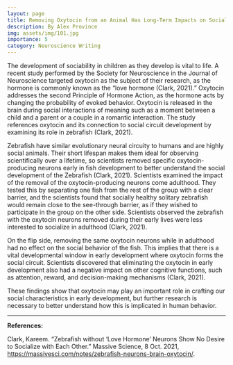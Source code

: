 ```yaml
---
layout: page
title: Removing Oxytocin from an Animal Has Long-Term Impacts on Social Behavior
description: By Alex Province
img: assets/img/101.jpg
importance: 5
category: Neuroscience Writing
---
```


The development of sociability in children as they develop is vital to life. A recent study performed by the Society for Neuroscience in the Journal of Neuroscience targeted oxytocin as the subject of their research, as the hormone is commonly known as the “love hormone (Clark, 2021).” Oxytocin addresses the second Principle of Hormone Action, as the hormone acts by changing the probability of evoked behavior. Oxytocin is released in the brain during social interactions of meaning such as a moment between a child and a parent or a couple in a romantic interaction. The study references oxytocin and its connection to social circuit development by examining its role in zebrafish (Clark, 2021).

Zebrafish have similar evolutionary neural circuity to humans and are highly social animals. Their short lifespan makes them ideal for observing scientifically over a lifetime, so scientists removed specific oxytocin-producing neurons early in fish development to better understand the social development of the Zebrafish (Clark, 2021). Scientists examined the impact of the removal of the oxytocin-producing neurons come adulthood. They tested this by separating one fish from the rest of the group with a clear barrier, and the scientists found that socially healthy solitary zebrafish would remain close to the see-through barrier, as if they wished to participate in the group on the other side. Scientists observed the zebrafish with the oxytocin neurons removed during their early lives were less interested to socialize in adulthood (Clark, 2021). 

On the flip side, removing the same oxytocin neurons while in adulthood had no effect on the social behavior of the fish. This implies that there is a vital developmental window in early development where oxytocin forms the social circuit. Scientists discovered that eliminating the oxytocin in early development also had a negative impact on other cognitive functions, such as attention, reward, and decision-making mechanisms (Clark, 2021). 

These findings show that oxytocin may play an important role in crafting our social characteristics in early development, but further research is necessary to better understand how this is implicated in human behavior.


---



<b>References:</b> 

Clark, Kareem. “Zebrafish without ‘Love Hormone’ Neurons Show No Desire to Socialize with Each Other.” Massive Science, 8 Oct. 2021, https://massivesci.com/notes/zebrafish-neurons-brain-oxytocin/. 
